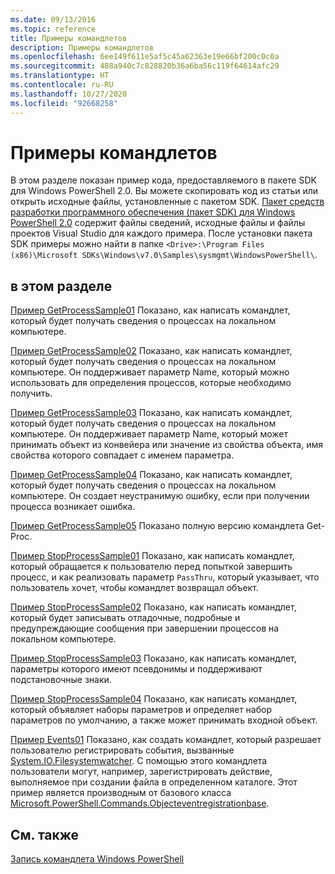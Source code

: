 ```yaml
---
ms.date: 09/13/2016
ms.topic: reference
title: Примеры командлетов
description: Примеры командлетов
ms.openlocfilehash: 6ee149f611e5af5c45a62363e19e66bf200c0c0a
ms.sourcegitcommit: 488a940c7c828820b36a6ba56c119f64614afc29
ms.translationtype: HT
ms.contentlocale: ru-RU
ms.lasthandoff: 10/27/2020
ms.locfileid: "92668258"
---
```

# <a name="cmdlet-samples"></a>Примеры командлетов

В этом разделе показан пример кода, предоставляемого в пакете SDK для Windows PowerShell 2.0. Вы можете скопировать код из статьи или открыть исходные файлы, установленные с пакетом SDK. [Пакет средств разработки программного обеспечения (пакет SDK) для Windows PowerShell 2.0](https://www.microsoft.com/download/details.aspx?id=2560) содержит файлы сведений, исходные файлы и файлы проектов Visual Studio для каждого примера. После установки пакета SDK примеры можно найти в папке `<Drive>:\Program Files (x86)\Microsoft SDKs\Windows\v7.0\Samples\sysmgmt\WindowsPowerShell\`.

## <a name="in-this-section"></a>в этом разделе

[Пример GetProcessSample01](./getprocesssample01-sample.md) Показано, как написать командлет, который будет получать сведения о процессах на локальном компьютере.

[Пример GetProcessSample02](./getprocesssample02-sample.md) Показано, как написать командлет, который будет получать сведения о процессах на локальном компьютере. Он поддерживает параметр Name, который можно использовать для определения процессов, которые необходимо получить.

[Пример GetProcessSample03](./getprocesssample03-sample.md) Показано, как написать командлет, который будет получать сведения о процессах на локальном компьютере. Он поддерживает параметр Name, который может принимать объект из конвейера или значение из свойства объекта, имя свойства которого совпадает с именем параметра.

[Пример GetProcessSample04](./getprocesssample04-sample.md) Показано, как написать командлет, который будет получать сведения о процессах на локальном компьютере. Он создает неустранимую ошибку, если при получении процесса возникает ошибка.

[Пример GetProcessSample05](./getprocesssample05-sample.md) Показано полную версию командлета Get-Proc.

[Пример StopProcessSample01](./stopprocesssample01-sample.md) Показано, как написать командлет, который обращается к пользователю перед попыткой завершить процесс, и как реализовать параметр `PassThru`, который указывает, что пользователь хочет, чтобы командлет возвращал объект.

[Пример StopProcessSample02](./stopprocesssample02-sample.md) Показано, как написать командлет, который будет записывать отладочные, подробные и предупреждающие сообщения при завершении процессов на локальном компьютере.

[Пример StopProcessSample03](./stopprocesssample03-sample.md) Показано, как написать командлет, параметры которого имеют псевдонимы и поддерживают подстановочные знаки.

[Пример StopProcessSample04](./stopprocesssample04-sample.md) Показано, как написать командлет, который объявляет наборы параметров и определяет набор параметров по умолчанию, а также может принимать входной объект.

[Пример Events01](./events01-sample.md) Показано, как создать командлет, который разрешает пользователю регистрировать события, вызванные [System.IO.Filesystemwatcher](/dotnet/api/System.IO.FileSystemWatcher). С помощью этого командлета пользователи могут, например, зарегистрировать действие, выполняемое при создании файла в определенном каталоге. Этот пример является производным от базового класса [Microsoft.PowerShell.Commands.Objecteventregistrationbase](/dotnet/api/Microsoft.PowerShell.Commands.ObjectEventRegistrationBase).

## <a name="see-also"></a>См. также

[Запись командлета Windows PowerShell](./writing-a-windows-powershell-cmdlet.md)
